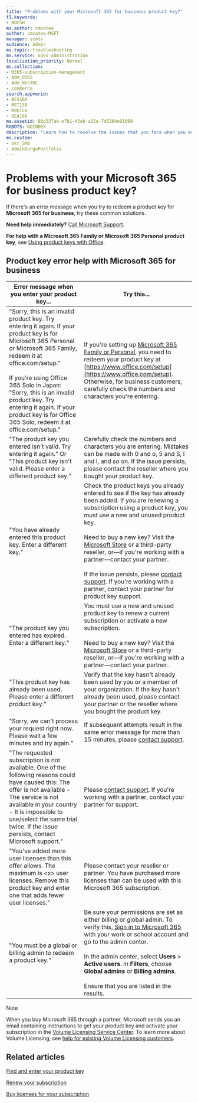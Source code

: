 ```yaml
---
title: "Problems with your Microsoft 365 for business product key?"
f1.keywords:
- NOCSH
ms.author: cmcatee
author: cmcatee-MSFT
manager: scotv
audience: Admin
ms.topic: troubleshooting
ms.service: o365-administration
localization_priority: Normal
ms.collection: 
- M365-subscription-management 
- Adm_O365
- Adm_NonTOC
- commerce
search.appverid:
- BCS160
- MET150
- MOE150
- BEA160
ms.assetid: 88d337ab-e7b1-43eb-a25e-7d6204e91099
ROBOTS: NOINDEX
description: "Learn how to resolve the issues that you face when you enter your product key for Microsoft 365 for business. "
ms.custom: 
- okr_SMB
- AdminSurgePortfolio
---
```


# Problems with your Microsoft 365 for business product key?

If there's an error message when you try to redeem a product key for **Microsoft 365 for business**, try these common solutions. 
  
 **Need help immediately?** [Call Microsoft Support](../admin/contact-support-for-business-products.md). 
  
 **For help with a Microsoft 365 Family or Microsoft 365 Personal product key**, see [Using product keys with Office](https://support.microsoft.com/office/12a5763a-d45c-4685-8c95-a44500213759.aspx).
  
## Product key error help with Microsoft 365 for business

| Error message when you enter your product key... | Try this... |
|--------------------------------------------------------------------------------------------------------------------------------------------------------------------------------------------------------------------------------------------------------------------------------------------------------------------------------------------------------|----------------------------------------------------------------------------------------------------------------------------------------------------------------------------------------------------------------------------------------------------------------------------------------------------------------------------------------------------------------------------------------------------------------------------------------------------------------------------|
| "Sorry, this is an invalid product key. Try entering it again. If your product key is for Microsoft 365 Personal or Microsoft 365 Family, redeem it at office.com/setup." <br/><br/>If you're using Office 365 Solo in Japan: "Sorry, this is an invalid product key. Try entering it again. If your product key is for Office 365 Solo, redeem it at office.com/setup." | If you're setting up [Microsoft 365 Family or Personal](https://support.microsoft.com/office/28cbc8cf-1332-4f04-9123-9b660abb629e.aspx), you need to redeem your product key at [https://www.office.com/setup](https://www.office.com/setup). Otherwise, for business customers, carefully check the numbers and characters you're entering. |
| "The product key you entered isn't valid. Try entering it again." Or "This product key isn't valid. Please enter a different product key." | Carefully check the numbers and characters you are entering. Mistakes can be made with 0 and o, 5 and S, l and I, and so on. If the issue persists, please contact the reseller where you bought your product key. |
| "You have already entered this product key. Enter a different key." | Check the product keys you already entered to see if the key has already been added. If you are renewing a subscription using a product key, you must use a new and unused product key. <br/><br/>Need to buy a new key? Visit the [Microsoft Store](https://go.microsoft.com/fwlink/p/?LinkId=529160) or a third-party reseller, or—if you're working with a partner—contact your partner. <br/><br/>If the issue persists, please [contact support](../admin/contact-support-for-business-products.md). If you're working with a partner, contact your partner for product key support. |
| "The product key you entered has expired. Enter a different key." | You must use a new and unused product key to renew a current subscription or activate a new subscription.<br/><br/>Need to buy a new key? Visit the [Microsoft Store](https://go.microsoft.com/fwlink/p/?LinkId=529160) or a third-party reseller, or—if you're working with a partner—contact your partner. |
| "This product key has already been used. Please enter a different product key." | Verify that the key hasn't already been used by you or a member of your organization. If the key hasn't already been used, please contact your partner or the reseller where you bought the product key. |
| "Sorry, we can't process your request right now. Please wait a few minutes and try again." | If subsequent attempts result in the same error message for more than 15 minutes, please [contact support](../admin/contact-support-for-business-products.md). |
| "The requested subscription is not available. One of the following reasons could have caused this: The offer is not available - The service is not available in your country - It is impossible to use/select the same trial twice. If the issue persists, contact Microsoft support." | Please [contact support](../admin/contact-support-for-business-products.md). If you're working with a partner, contact your partner for support. |
| "You've added more user licenses than this offer allows. The maximum is \<x\> user licenses. Remove this product key and enter one that adds fewer user licenses." | Please contact your reseller or partner. You have purchased more licenses than can be used with this Microsoft 365 subscription. |
| "You must be a global or billing admin to redeem a product key." | Be sure your permissions are set as either billing or global admin. To verify this,  [Sign in to Microsoft 365](https://support.microsoft.com/office/e9eb7d51-5430-4929-91ab-6157c5a050b4) with your work or school account and go to the admin center. <br/><br/>In the admin center, select **Users** \> **Active users**. In **Filters**, choose **Global admins** or **Billing admins**. <br/><br/>Ensure that you are listed in the results. |
   
> [!NOTE]
> When you buy Microsoft 365 through a partner, Microsoft sends you an email containing instructions to get your product key and activate your subscription in the [Volume Licensing Service Center](https://go.microsoft.com/fwlink/p/?LinkID=282016). To learn more about Volume Licensing, see [help for existing Volume Licensing customers](https://go.microsoft.com/fwlink/p/?LinkId=534992). 
  
## Related articles

[Find and enter your product key](enter-your-product-key.md)
  
[Renew your subscription](subscriptions/renew-your-subscription.md)
  
[Buy licenses for your subscription](licenses/buy-licenses.md)
